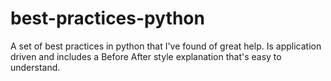 # best-practices-python
A set of best practices in python that I've found of great help. Is application driven and includes a Before After style explanation that's easy to understand.
